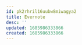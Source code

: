 ```yaml
---
id: pk2rhril16uubw8miwagya2
title: Evernote
desc: ''
updated: 1685986333866
created: 1685986333866
---
```

